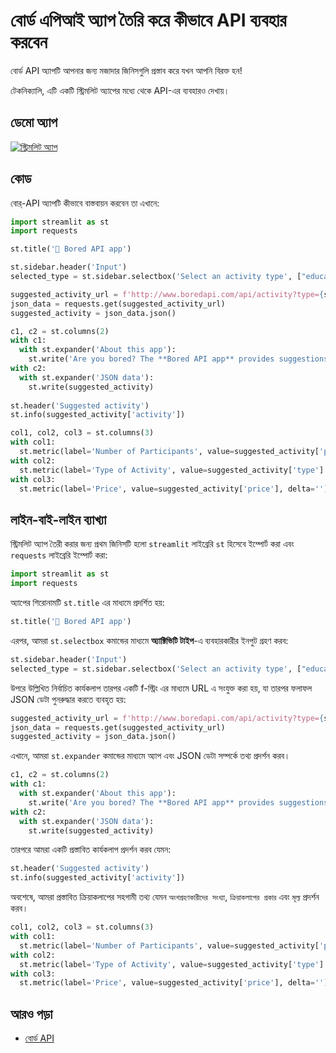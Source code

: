 # বোর্ড এপিআই অ্যাপ তৈরি করে কীভাবে API ব্যবহার করবেন 

বোর্ড API অ্যাপটি আপনার জন্য মজাদার জিনিসগুলি প্রস্তাব করে যখন আপনি বিরক্ত হন!

টেকনিক্যালি, এটি একটি স্ট্রিমলিট অ্যাপের মধ্যে থেকে API-এর ব্যবহারও দেখায়।

## ডেমো অ্যাপ

[![স্ট্রিমলিট অ্যাপ](https://static.streamlit.io/badges/streamlit_badge_black_white.svg)](https://share.streamlit.io/dataprofessor/bored-api-app/)

## কোড
বোর্-API অ্যাপটি কীভাবে বাস্তবায়ন করবেন তা এখানে:
```python
import streamlit as st
import requests

st.title('🏀 Bored API app')

st.sidebar.header('Input')
selected_type = st.sidebar.selectbox('Select an activity type', ["education", "recreational", "social", "diy", "charity", "cooking", "relaxation", "music", "busywork"])

suggested_activity_url = f'http://www.boredapi.com/api/activity?type={selected_type}'
json_data = requests.get(suggested_activity_url)
suggested_activity = json_data.json()

c1, c2 = st.columns(2)
with c1:
  with st.expander('About this app'):
    st.write('Are you bored? The **Bored API app** provides suggestions on activities that you can do when you are bored. This app is powered by the Bored API.')
with c2:
  with st.expander('JSON data'):
    st.write(suggested_activity)
    
st.header('Suggested activity')
st.info(suggested_activity['activity'])

col1, col2, col3 = st.columns(3)
with col1:
  st.metric(label='Number of Participants', value=suggested_activity['participants'], delta='')
with col2:
  st.metric(label='Type of Activity', value=suggested_activity['type'].capitalize(), delta='')
with col3:
  st.metric(label='Price', value=suggested_activity['price'], delta='')
```


 
## লাইন-বাই-লাইন ব্যাখ্যা
স্ট্রিমলিট অ্যাপ তৈরী করার জন্য প্রথম জিনিসটি হলো `streamlit` লাইব্রেরি `st` হিসেবে ইম্পোর্ট করা এবং `requests` লাইব্রেরি ইম্পোর্ট করা:
```python
import streamlit as st
import requests
```

অ্যাপের শিরোনামটি `st.title` এর মাধ্যমে প্রদর্শিত হয়:
```python
st.title('🏀 Bored API app')
```

এরপর, আমরা `st.selectbox` কমান্ডের মাধ্যমে **অ্যাক্টিভিটি টাইপ**-এ ব্যবহারকারীর ইনপুট গ্রহণ করব:
```python
st.sidebar.header('Input')
selected_type = st.sidebar.selectbox('Select an activity type', ["education", "recreational", "social", "diy", "charity", "cooking", "relaxation", "music", "busywork"])
```

উপরে উল্লিখিত নির্বাচিত কার্যকলাপ তারপর একটি f-স্ট্রিং এর মাধ্যমে URL এ সংযুক্ত করা হয়, যা তারপর ফলাফল JSON ডেটা পুনরুদ্ধার করতে ব্যবহৃত হয়:
```python
suggested_activity_url = f'http://www.boredapi.com/api/activity?type={selected_type}'
json_data = requests.get(suggested_activity_url)
suggested_activity = json_data.json()
```

এখানে, আমরা `st.expander` কমান্ডের মাধ্যমে অ্যাপ এবং JSON ডেটা সম্পর্কে তথ্য প্রদর্শন করব।
```python
c1, c2 = st.columns(2)
with c1:
  with st.expander('About this app'):
    st.write('Are you bored? The **Bored API app** provides suggestions on activities that you can do. This app is powered by the Bored API.')
with c2:
  with st.expander('JSON data'):
    st.write(suggested_activity)
```

তারপরে আমরা একটি প্রস্তাবিত কার্যকলাপ প্রদর্শন করব যেমন:
```python
st.header('Suggested activity')
st.info(suggested_activity['activity'])
```

অবশেষে, আমরা প্রস্তাবিত ক্রিয়াকলাপের সহগামী তথ্য যেমন `অংশগ্রহণকারীদের সংখ্যা`, `ক্রিয়াকলাপের প্রকার` এবং `মূল্য` প্রদর্শন করব।
```python
col1, col2, col3 = st.columns(3)
with col1:
  st.metric(label='Number of Participants', value=suggested_activity['participants'], delta='')
with col2:
  st.metric(label='Type of Activity', value=suggested_activity['type'].capitalize(), delta='')
with col3:
  st.metric(label='Price', value=suggested_activity['price'], delta='')
```

## আরও পড়া
- [বোর্ড API](http://www.boredapi.com/)
